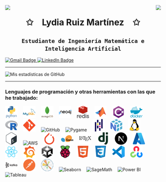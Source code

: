 <img align="left" src="https://user-images.githubusercontent.com/65187002/144930161-2f783401-8d27-4fdf-a2f7-cc0ba32f1f1f.gif" height="140">
<img align="right" src="https://user-images.githubusercontent.com/65187002/144930161-2f783401-8d27-4fdf-a2f7-cc0ba32f1f1f.gif" height="140">

<h1 align="center">✩&emsp;Lydia Ruiz Martínez&emsp;✩</h1>

<h2 align="center"><code>Estudiante de Ingeniería Matemática e Inteligencia Artificial</code></h2>

<div id="badges" align="left">
    <a href="mailto:lydia.ruiz.mart@gmail.com">
    <img src="https://img.shields.io/badge/Gmail-D14836?style=for-the-badge&logo=gmail&logoColor=white" alt="Gmail Badge"/>
  </a>
  <a href="https://www.linkedin.com/in/lydia-ruiz-martínez/?locale=en_US">
    <img src="https://img.shields.io/badge/LinkedIn-blue?style=for-the-badge&logo=linkedin&logoColor=white" alt="LinkedIn Badge"/>
  </a>
</div>

---

![Mis estadísticas de GitHub](https://github-readme-stats.vercel.app/api?username=LydiaRuizMartinez&count_private=true&show_icons=true&theme=cobalt)

---

### Lenguajes de programación y otras herramientas con las que he trabajado:
<div>
    <img src="https://github.com/devicons/devicon/blob/master/icons/python/python-original-wordmark.svg" width="40" height="40" title="Python" alt="Python" style="padding-right:10px;"/>&nbsp;
    <img src="https://github.com/devicons/devicon/blob/master/icons/mysql/mysql-original-wordmark.svg" width="40" height="40" title="MySQL" alt="MySQL" style="padding-right:10px;"/>&nbsp;
    <img src="https://github.com/devicons/devicon/blob/master/icons/mongodb/mongodb-original-wordmark.svg" width="40" height="40" title="MongoDB" alt="MongoDB" style="padding-right:10px;"/>&nbsp;
    <img src="https://github.com/devicons/devicon/blob/master/icons/neo4j/neo4j-original-wordmark.svg" width="40" height="40" title="Neo4j" alt="Neo4j" style="padding-right:10px;"/>&nbsp;
    <img src="https://github.com/devicons/devicon/blob/master/icons/redis/redis-original-wordmark.svg" width="40" height="40" title="Redis" alt="Redis" style="padding-right:10px;"/>&nbsp;
    <img src="https://github.com/devicons/devicon/blob/master/icons/matlab/matlab-original.svg" width="40" height="40" title="Matlab" alt="Matlab" style="padding-right:10px;"/>&nbsp;
    <img src="https://github.com/devicons/devicon/blob/master/icons/csharp/csharp-original.svg" width="40" height="40" title="C#" alt="C#" style="padding-right:10px;"/>&nbsp;
    <img src="https://github.com/devicons/devicon/blob/master/icons/docker/docker-plain-wordmark.svg" width="40" height="40" title="Docker" alt="Docker" style="padding-right:10px;"/>&nbsp;
    <img src="https://github.com/devicons/devicon/blob/master/icons/r/r-original.svg" width="40" height="40" title="R" alt="R" style="padding-right:10px;"/>&nbsp;
    <img src="https://github.com/devicons/devicon/blob/master/icons/git/git-original.svg" width="40" height="40" title="Git" alt="Git" style="padding-right:10px;"/>&nbsp;
    <img src="https://cdn.jsdelivr.net/gh/devicons/devicon/icons/github/github-original.svg" width="40" height="40" title="GitHub" alt="GitHub" style="padding-right:10px;"/>&nbsp;
    <img src="https://www.pygame.org/docs/_static/pygame_logo.svg" width="40" height="40" title="Pygame" alt="Pygame" style="padding-right:10px;"/>&nbsp;
    <img src="https://github.com/devicons/devicon/blob/master/icons/pandas/pandas-original.svg" width="40" height="40" title="Pandas" alt="Pandas" style="padding-right:10px;"/>&nbsp;
    <img src="https://github.com/devicons/devicon/blob/master/icons/numpy/numpy-original.svg" width="40" height="40" title="NumPy" alt="NumPy" style="padding-right:10px;"/>&nbsp;
    <img src="https://github.com/devicons/devicon/blob/master/icons/linux/linux-original.svg" width="40" height="40" title="Linux" alt="Linux" style="padding-right:10px;"/>&nbsp;
    <img src="https://github.com/devicons/devicon/blob/master/icons/bash/bash-original.svg" width="40" height="40" title="Bash" alt="Bash" style="padding-right:10px;"/>&nbsp;
    <img src="https://cdn.jsdelivr.net/gh/devicons/devicon/icons/amazonwebservices/amazonwebservices-original-wordmark.svg" width="40" height="40" title="AWS" alt="AWS" style="padding-right:10px;"/>&nbsp;
    <img src="https://github.com/devicons/devicon/blob/master/icons/pytorch/pytorch-original.svg" width="40" height="40" title="PyTorch" alt="PyTorch" style="padding-right:10px;"/>&nbsp;
    <img src="https://github.com/devicons/devicon/blob/master/icons/scikitlearn/scikitlearn-original.svg" width="40" height="40" title="Scikit-learn" alt="Scikit-learn" style="padding-right:10px;"/>&nbsp;
    <img src="https://github.com/devicons/devicon/blob/master/icons/latex/latex-original.svg" width="40" height="40" title="LaTeX" alt="LaTeX" style="padding-right:10px;"/>&nbsp;
    <img src="https://github.com/devicons/devicon/blob/master/icons/django/django-plain.svg" width="40" height="40" title="Django" alt="Django" style="padding-right:10px;"/>&nbsp;
    <img src="https://github.com/devicons/devicon/blob/master/icons/nextjs/nextjs-original.svg" width="40" height="40" title="Next.js" alt="Next.js" style="padding-right:10px;"/>&nbsp;
    <img src="https://github.com/devicons/devicon/blob/master/icons/azure/azure-original.svg" width="40" height="40" title="Microsoft Azure" alt="Microsoft Azure" style="padding-right:10px;"/>&nbsp;
    <img src="https://github.com/devicons/devicon/blob/master/icons/react/react-original.svg" width="40" height="40" title="React" alt="React" style="padding-right:10px;"/>&nbsp;
    <img src="https://github.com/devicons/devicon/blob/master/icons/grafana/grafana-original.svg" width="40" height="40" title="Grafana" alt="Grafana" style="padding-right:10px;"/>&nbsp;
    <img src="https://github.com/devicons/devicon/blob/master/icons/unity/unity-original.svg" width="40" height="40" title="Unity" alt="Unity" style="padding-right:10px;"/>&nbsp;
    <img src="https://github.com/devicons/devicon/blob/master/icons/raspberrypi/raspberrypi-original.svg" width="40" height="40" title="Raspberry Pi" alt="Raspberry Pi" style="padding-right:10px;"/>&nbsp;
    <img src="https://github.com/devicons/devicon/blob/master/icons/html5/html5-original.svg" width="40" height="40" title="HTML5" alt="HTML5" style="padding-right:10px;"/>&nbsp;
    <img src="https://github.com/devicons/devicon/blob/master/icons/css3/css3-original.svg" width="40" height="40" title="CSS3" alt="CSS3" style="padding-right:10px;"/>&nbsp;
    <img src="https://github.com/devicons/devicon/blob/master/icons/vscode/vscode-original.svg" width="40" height="40" title="Visual Studio Code" alt="Visual Studio Code" style="padding-right:10px;"/>&nbsp;
    <img src="https://github.com/devicons/devicon/blob/master/icons/opencv/opencv-original.svg" width="40" height="40" title="OpenCV" alt="OpenCV" style="padding-right:10px;"/>&nbsp;
    <img src="https://github.com/devicons/devicon/blob/master/icons/apachekafka/apachekafka-original-wordmark.svg" width="40" height="40" title="Apache Kafka" alt="Apache Kafka" style="padding-right:10px;"/>&nbsp;
    <img src="https://github.com/devicons/devicon/blob/master/icons/postman/postman-original.svg" width="40" height="40" title="Postman" alt="Postman" style="padding-right:10px;"/>&nbsp;
    <img src="https://github.com/devicons/devicon/blob/master/icons/matplotlib/matplotlib-original.svg" width="40" height="40" title="Matplotlib" alt="Matplotlib" style="padding-right:10px;"/>&nbsp;
    <img src="https://seaborn.pydata.org/_images/logo-tall-lightbg.svg" width="40" height="40" title="Seaborn" alt="Seaborn" style="padding-right:10px;"/>&nbsp;
    <img src="https://raw.githubusercontent.com/sagemath/artwork/dc51186a48f46ac9ff29e453491b8daf4c52ca15/sage-logo-2018.svg" width="40" height="40" title="SageMath" alt="SageMath" style="padding-right:10px;"/>&nbsp;
    <img src="https://www.vectorlogo.zone/logos/microsoft_powerbi/microsoft_powerbi-icon.svg" width="40" height="40" title="Power BI" alt="Power BI" style="padding-right:10px;"/>&nbsp;
    <img src="https://upload.wikimedia.org/wikipedia/commons/4/4b/Tableau_Logo.svg" width="40" height="40" title="Tableau" alt="Tableau" style="padding-right:10px;"/>&nbsp;
</div>


